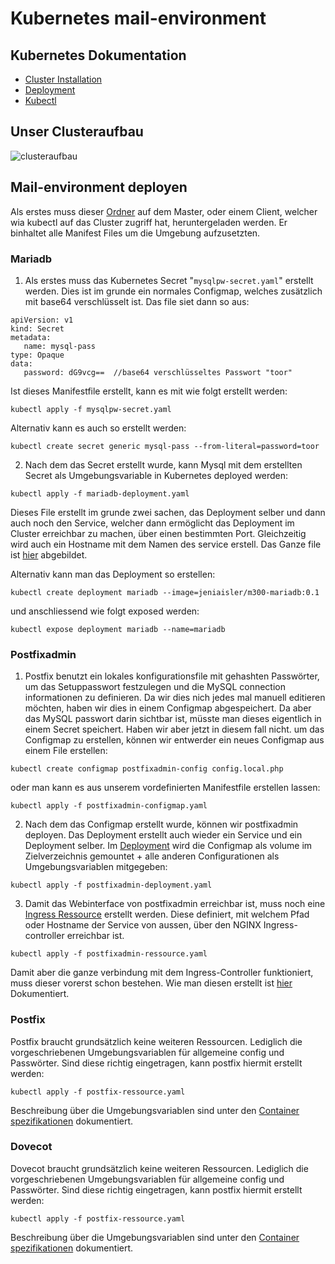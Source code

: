 # Kubernetes mail-environment
## Kubernetes Dokumentation
- [Cluster Installation](https://github.com/baru5201/M300/blob/master/LB03/mail-environment/kubernetes/kubernetes-clusterinstallation.md)
- [Deployment]()
- [Kubectl](https://github.com/baru5201/M300/blob/master/LB03/mail-environment/kubernetes/kubectl.md)

## Unser Clusteraufbau
![clusteraufbau](https://github.com/baru5201/M300/blob/master/LB03/mail-environment/kubernetes/bilder/logisches-diagramm_kubernetes-cluster.png)

## Mail-environment deployen
Als erstes muss dieser [Ordner](https://github.com/baru5201/M300/tree/master/LB03/mail-environment/kubernetes/deployments) auf dem Master, oder einem Client, welcher wia kubectl auf das Cluster zugriff hat, heruntergeladen werden. Er binhaltet alle Manifest Files um die Umgebung aufzusetzten.
### Mariadb
1. Als erstes muss das Kubernetes Secret "`mysqlpw-secret.yaml`" erstellt werden. Dies ist im grunde ein normales Configmap, welches zusätzlich mit base64 verschlüsselt ist.
Das file siet dann so aus:
```
apiVersion: v1
kind: Secret
metadata:
   name: mysql-pass
type: Opaque
data:
   password: dG9vcg==  //base64 verschlüsseltes Passwort "toor"
```
Ist dieses Manifestfile erstellt, kann es mit wie folgt erstellt werden:
```
kubectl apply -f mysqlpw-secret.yaml
```
Alternativ kann es auch so erstellt werden:
```
kubectl create secret generic mysql-pass --from-literal=password=toor
``` 
2. Nach dem das Secret erstellt wurde, kann Mysql mit dem erstellten Secret als Umgebungsvariable in Kubernetes deployed werden:
```
kubectl apply -f mariadb-deployment.yaml
```
Dieses File erstellt im grunde zwei sachen, das Deployment selber und dann auch noch den Service, welcher dann ermöglicht das Deployment im Cluster erreichbar zu machen, über einen bestimmten Port. Gleichzeitig wird auch ein Hostname mit dem Namen des service erstell. Das Ganze file ist [hier](https://github.com/baru5201/M300/blob/master/LB03/mail-environment/kubernetes/deployments/mariadb-deployment.yaml) abgebildet.

Alternativ kann man das Deployment so erstellen:
```
kubectl create deployment mariadb --image=jeniaisler/m300-mariadb:0.1
```
und anschliessend wie folgt exposed werden:
```
kubectl expose deployment mariadb --name=mariadb
```
### Postfixadmin
1. Postfix benutzt ein lokales konfigurationsfile mit gehashten Passwörter, um das Setuppasswort festzulegen und die MySQL connection informationen zu definieren. Da wir dies nich jedes mal manuell editieren möchten, haben wir dies in einem Configmap abgespeichert. Da aber das MySQL passwort darin sichtbar ist, müsste man dieses eigentlich in einem Secret speichert. Haben wir aber jetzt in diesem fall nicht.
um das Configmap zu erstellen, können wir entwerder ein neues Configmap aus einem File erstellen:
```
kubectl create configmap postfixadmin-config config.local.php
```
oder man kann es aus unserem vordefinierten Manifestfile erstellen lassen:
```
kubectl apply -f postfixadmin-configmap.yaml
```

2. Nach dem das Configmap erstellt wurde, können wir postfixadmin deployen. Das Deployment erstellt auch wieder ein Service und ein Deployment selber. 
Im [Deployment](https://github.com/baru5201/M300/blob/master/LB03/mail-environment/kubernetes/deployments/postfixadmin-deployment.yaml) wird die Configmap als volume im Zielverzeichnis gemountet + alle anderen Configurationen als Umgebungsvariablen mitgegeben:
```
kubectl apply -f postfixadmin-deployment.yaml
```

3. Damit das Webinterface von postfixadmin erreichbar ist, muss noch eine [Ingress Ressource](https://github.com/baru5201/M300/blob/master/LB03/mail-environment/kubernetes/deployments/postfixadmin-ressource.yaml) erstellt werden. Diese definiert, mit welchem Pfad oder Hostname der Service von aussen, über den NGINX Ingress-controller erreichbar ist.
```
kubectl apply -f postfixadmin-ressource.yaml
```
Damit aber die ganze verbindung mit dem Ingress-Controller funktioniert, muss dieser vorerst schon bestehen. Wie man diesen erstellt ist [hier](https://github.com/baru5201/M300/blob/master/LB03/mail-environment/kubernetes/kubernetes-clusterinstallation.md#nginx-ingress-deployment) Dokumentiert.

### Postfix
Postfix braucht grundsätzlich keine weiteren Ressourcen. Lediglich die vorgeschriebenen Umgebungsvariablen für allgemeine config und Passwörter. Sind diese richtig eingetragen, kann postfix hiermit erstellt werden:
```
kubectl apply -f postfix-ressource.yaml
```
Beschreibung über die Umgebungsvariablen sind unter den [Container spezifikationen](https://github.com/baru5201/M300/tree/master/LB03/mail-environment/containers/postfix) dokumentiert.

### Dovecot
Dovecot braucht grundsätzlich keine weiteren Ressourcen. Lediglich die vorgeschriebenen Umgebungsvariablen für allgemeine config und Passwörter. Sind diese richtig eingetragen, kann postfix hiermit erstellt werden:
```
kubectl apply -f postfix-ressource.yaml
```
Beschreibung über die Umgebungsvariablen sind unter den [Container spezifikationen](https://github.com/baru5201/M300/tree/master/LB03/mail-environment/containers/dovecot) dokumentiert.


  

